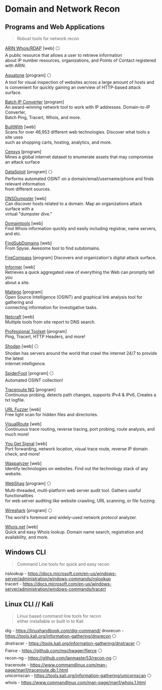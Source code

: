 

# Domain and Network Recon

## Programs and Web Applications
> Robust tools for network recon

[ARIN Whois/RDAP](https://arin.net/about/welcom/region) [web] :white_circle:  
A public resource that allows a user to retrieve information  
about IP number resources, organizations, and Points of Contact registered with ARIN.  

[Aquatone](https://github.com/michenriksen/aquatone) [program] :white_circle:   
A tool for visual inspection of websites across a large amount of hosts and  
is convenient for quickly gaining an overview of HTTP-based attack surface.  

[Batch IP Converter](http://sabsoft.com) [program]  
An award-winning network tool to work with IP addresses. Domain-to-IP Converter,  
Batch Ping, Tracert, Whois, and more.  

[BuiltWith](https://builtwith.com) [web]  
Scans for over 46,953 different web technologies. Discover what tools a site uses  
such as shopping carts, hosting, analytics, and more.  

[Censys](https://censys.io) [program]  
Mines a global internet dataset to enumerate assets that may compromise an attack surface  

[DataSploit](https://github.com/DataSploit/datasploit) [program] :white_circle:  
Performs automated OSINT on a domain/email/username/phone and finds relevant information  
from different sources.  

[DNSDumpster](https://dnsdumpster.com) [web]  
Can discover hosts related to a domain. Map an organizations attack surface with a  
virtual "dumpster dive."  

[Domaintools](https://whois.domaintools.com) [web]   
Find Whois information quickly and easily including registrar, name servers, and etc.  

[FindSubDomains](https://findsubdomains.com) [web]  
From Spyse. Awesome tool to find subdomains.  

[FireCompass](https://firecompass.com) [program]
Discovers and organization's digital attack surface.   

[Informer](https://website.informer.com/) [web]  
Retrieves a quick aggregated view of everything the Web can promptly tell you  
about a site.  

[Maltego](https://maltego.com) [program]  
Open Source Intelligence (OSINT) and graphical link analysis tool for gathering and  
connecting information for investigative tasks.  

[Netcraft](https://netcraft.com) [web]  
Multiple tools from site report to DNS search.  

[Professional Toolset](https://network-tools.com) [program]  
Ping, Tracert, HTTP Headers, and more!  

[Shodan](https://shodan.io) [web] :white_circle:  
Shodan has servers around the world that crawl the internet 24/7 to provide the latest  
internet intelligence.  

[SpiderFoot](https://www.spiderfoot.net/) [program] :white_circle:  
Automated OSINT collection!  

[Traceroute NG](https://solarwinds.com/free-tools/traceroute-ng) [program]  
Continuous probing, detects path changes, supports IPv4 & IPv6, Creates a txt logfile.  

[URL Fuzzer](https://pentest-tools.com/website-vulnerability-scanning/discover-hidden-directories-and-files#) [web]  
Free light scan for hidden files and directories.  

[VisualRoute](http://www.visualroute.com) [web]  
Continuous trace routing, reverse tracing, port probing, route analysis, and much more!  

[You Get Signal](https://yougetsignal.com) [web]  
Port forwarding, network location, visual trace route, reverse IP domain check, and more!  

[Wappalyzer](https://www.wappalyzer.com) [web]  
Identify technologies on websites. Find out the technology stack of any website.  

[WebShag](https://github.com/wereallfeds/webshag) [program] :white_circle:  
Multi-threaded, multi-platform web server audit tool. Gathers useful functionalities  
for web server auditing like website crawling, URL scanning, or file fuzzing.  

[Wireshark](https://wireshark.org) [program] :white_circle:  
The world's foremost and widely-used network protocol analyzer.  

[Whois.net](https://whois.net) [web]  
Quick and easy Whois lookup. Domain name search, registration and availability, and more.  


## Windows CLI
>Command Line tools for quick and easy recon  

nslookup - https://docs.microsoft.com/en-us/windows-server/administration/windows-commands/nslookup   
tracert - https://docs.microsoft.com/en-us/windows-server/administration/windows-commands/tracert   


## Linux CLI // Kali
>Linux based command line tools for recon  
either installable or built in to Kali  

dig - https://linuxhandbook.com/dig-command/
dnsrecon - https://tools.kali.org/information-gathering/dnsrecon :white_circle:  
dnstracer - https://tools.kali.org/information-gathering/dnstracer :white_circle:  
Fierce - https://github.com/mschwager/fierce :white_circle:  
recon-ng - https://github.com/lanmaster53/recon-ng :white_circle:  
traceroute - https://www.commandlinux.com/man-page/man1/traceroute.db.1.html  
unicornscan - https://tools.kali.org/information-gathering/unicornscan :white_circle:   
whois - https://www.commandlinux.com/man-page/man1/whois.1.html
